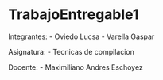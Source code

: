 # TrabajoEntregable1

 Integrantes:
    - Oviedo Lucsa
    - Varella Gaspar
    
    
  Asignatura:
    - Tecnicas de compilacion
    
  Docente:
    - Maximiliano Andres Eschoyez
